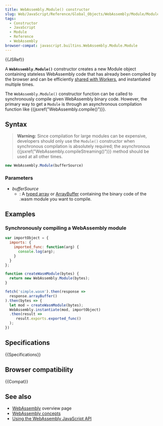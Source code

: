 ```yaml
---
title: WebAssembly.Module() constructor
slug: Web/JavaScript/Reference/Global_Objects/WebAssembly/Module/Module
tags:
  - Constructor
  - JavaScript
  - Module
  - Reference
  - WebAssembly
browser-compat: javascript.builtins.WebAssembly.Module.Module
---
```

{{JSRef}}

A **`WebAssembly.Module()`** constructor creates a new Module object containing
stateless WebAssembly code that has already been compiled by the browser and can
be efficiently [shared with Workers](/en-US/docs/Web/API/Worker/postMessage),
and instantiated multiple times.

The `WebAssembly.Module()` constructor function can be called to synchronously
compile given WebAssembly binary code. However, the primary way to get a
`Module` is through an asynchronous compilation function like
{{jsxref("WebAssembly.compile()")}}.

## Syntax

> **Warning:** Since compilation for large modules can be expensive, developers
> should only use the `Module()` constructor when synchronous compilation is
> absolutely required; the asynchronous
> {{jsxref("WebAssembly.compileStreaming()")}} method should be
> used at all other times.

```js
new WebAssembly.Module(bufferSource)
```

### Parameters

- _bufferSource_
  - : A [typed array](/en-US/docs/Web/JavaScript/Typed_arrays) or
    [ArrayBuffer](/en-US/docs/Web/JavaScript/Reference/Global_Objects/ArrayBuffer)
    containing the binary code of the .wasm module you want to compile.

## Examples

### Synchronously compiling a WebAssembly module

```js
var importObject = {
  imports: {
    imported_func: function(arg) {
      console.log(arg);
    }
  }
};

function createWasmModule(bytes) {
  return new WebAssembly.Module(bytes);
}

fetch('simple.wasm').then(response =>
  response.arrayBuffer()
).then(bytes => {
  let mod = createWasmModule(bytes);
  WebAssembly.instantiate(mod, importObject)
  .then(result =>
     result.exports.exported_func()
  );
})
```

## Specifications

{{Specifications}}

## Browser compatibility

{{Compat}}

## See also

- [WebAssembly](/en-US/docs/WebAssembly) overview page
- [WebAssembly concepts](/en-US/docs/WebAssembly/Concepts)
- [Using the WebAssembly JavaScript API](/en-US/docs/WebAssembly/Using_the_JavaScript_API)
